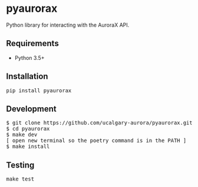 # pyaurorax
Python library for interacting with the AuroraX API.

## Requirements
- Python 3.5+

## Installation
<pre>pip install pyaurorax</pre>

## Development
<pre>$ git clone https://github.com/ucalgary-aurora/pyaurorax.git
$ cd pyaurorax
$ make dev
[ open new terminal so the poetry command is in the PATH ]
$ make install</pre>

## Testing
<pre>make test</pre>
